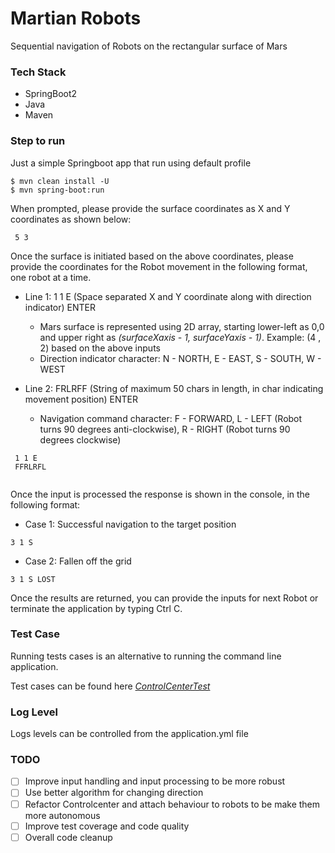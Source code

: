 # Martian Robots

Sequential navigation of Robots on the rectangular surface of Mars

### Tech Stack
- SpringBoot2
- Java
- Maven


### Step to run 

Just a simple Springboot app that run using default profile

```shell
$ mvn clean install -U
$ mvn spring-boot:run
```

When prompted, please provide the surface coordinates as X and Y coordinates as shown below:

```   
 5 3
```   

Once the surface is initiated based on the above coordinates, please provide the coordinates for the Robot movement
in the following format, one robot at a time.


* Line 1: 1 1 E (Space separated X and Y coordinate along with direction indicator) ENTER
    * Mars surface is represented using 2D array, starting lower-left as 0,0 and upper right as *(surfaceXaxis - 1, surfaceYaxis - 1)*. Example: (4 , 2) based on the above inputs
    * Direction indicator character: N - NORTH, E - EAST, S - SOUTH, W - WEST 
    
* Line 2: FRLRFF (String of maximum 50 chars in length, in char indicating movement position) ENTER
    * Navigation command character: F - FORWARD, L - LEFT (Robot turns 90 degrees anti-clockwise), R - RIGHT (Robot turns 90 degrees clockwise)
    
```   
 1 1 E 
 FFRLRFL
 
```  

Once the input is processed the response is shown in the console, in the following format:

- Case 1: Successful navigation to the target position

```  
3 1 S
```  

- Case 2: Fallen off the grid

```  
3 1 S LOST
```  

Once the results are returned, you can provide the inputs for next Robot or terminate the application by typing Ctrl C.

### Test Case
Running tests cases is an alternative to running the command line application. 

Test cases can be found here [*ControlCenterTest*](src/test/java/com/aaravr/martian/robot/navigator/service/ControlCenterTest.java)

### Log Level
Logs levels can be controlled from the application.yml file

### TODO
- [ ] Improve input handling and input processing to be more robust
- [ ] Use better algorithm for changing direction
- [ ] Refactor Controlcenter and attach behaviour to robots to be make them more autonomous 
- [ ] Improve test coverage and code quality
- [ ] Overall code cleanup